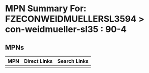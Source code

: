 



# MPN Summary For: FZECONWEIDMUELLERSL3594 > con-weidmueller-sl35 : 90-4

## MPNs
  

|MPN|Direct Links|Search Links|
| :--- | :--- | :--- |
||||
